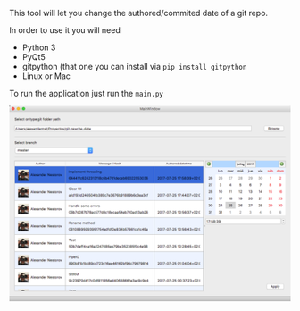 This tool will let you change the authored/commited date of a git repo.

In order to use it you will need

* Python 3
* PyQt5
* gitpython (that one you can install via `pip install gitpython`
* Linux or Mac

To run the application just run the `main.py`

![screenshot](https://raw.githubusercontent.com/alexandernst/git-rewrite-date/master/MainWindow_y_2__python3_main_py__Python_.png)
